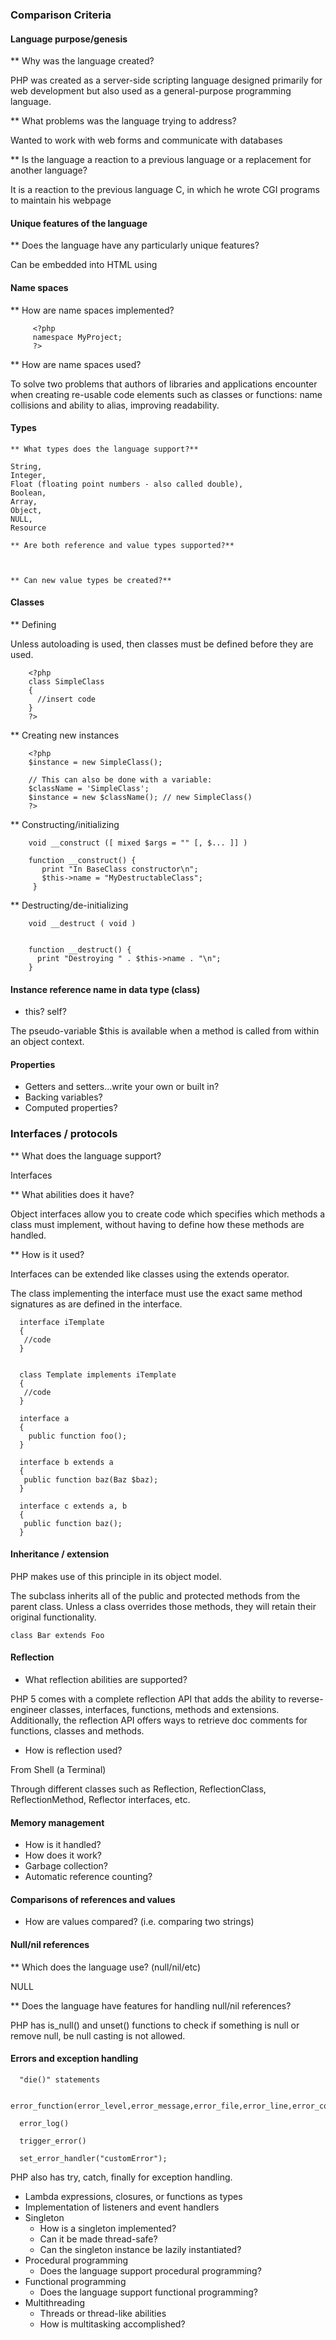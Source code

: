 ### Comparison Criteria

#### Language purpose/genesis
  ** Why was the language created?
  
  PHP was created as a server-side scripting language designed primarily for web development but also used as a general-purpose programming language. 
  
  ** What problems was the language trying to address?
  
  Wanted to work with web forms and communicate with databases
  
  ** Is the language a reaction to a previous language or a replacement for another language?
  
  It is a reaction to the previous language C, in which he wrote CGI programs to maintain his webpage
  
#### Unique features of the language
  ** Does the language have any particularly unique features?
  
  Can be embedded into HTML using <?php [insert code] ?>
  
#### Name spaces
  ** How are name spaces implemented?
  
         <?php
         namespace MyProject;
         ?>
  
  ** How are name spaces used?
  
 To solve two problems that authors of libraries and applications encounter when creating re-usable code elements such as classes or functions: name collisions and ability to alias, improving readability.
  
#### Types
    ** What types does the language support?**
    
    String,
    Integer,
    Float (floating point numbers - also called double),
    Boolean,
    Array,
    Object,
    NULL,
    Resource
    
    ** Are both reference and value types supported?**
    
    
    
    ** Can new value types be created?**
    
    
    
#### Classes
  ** Defining
  
  Unless autoloading is used, then classes must be defined before they are used.
  
        <?php
        class SimpleClass
        {  
          //insert code 
        }
        ?>
  
  ** Creating new instances
  
        <?php
        $instance = new SimpleClass();

        // This can also be done with a variable:
        $className = 'SimpleClass';
        $instance = new $className(); // new SimpleClass()
        ?>
  
  ** Constructing/initializing
  
        void __construct ([ mixed $args = "" [, $... ]] )
  
        function __construct() {
           print "In BaseClass constructor\n";
           $this->name = "MyDestructableClass";
         }
  
  ** Destructing/de-initializing
  
        void __destruct ( void )
        
        
        function __destruct() {
          print "Destroying " . $this->name . "\n";
        }
  
#### Instance reference name in data type (class)
  * this?  self?
  
  The pseudo-variable $this is available when a method is called from within an object context.
  
#### Properties
  * Getters and setters...write your own or built in?
  * Backing variables?
  * Computed properties?
### Interfaces / protocols
  ** What does the language support?
  
  Interfaces
  
  ** What abilities does it have?
  
  Object interfaces allow you to create code which specifies which methods a class must implement, without having to define how these methods are handled.
  
  ** How is it used?
  
  Interfaces can be extended like classes using the extends operator.
  
  The class implementing the interface must use the exact same method signatures as are defined in the interface.
  
      interface iTemplate
      { 
       //code
      }


      class Template implements iTemplate
      {
       //code
      }

      interface a
      {
        public function foo();
      }

      interface b extends a
      {
       public function baz(Baz $baz);
      }

      interface c extends a, b
      {
       public function baz();
      }
      
      
#### Inheritance / extension

PHP makes use of this principle in its object model. 

The subclass inherits all of the public and protected methods from the parent class. Unless a class overrides those methods, they will retain their original functionality.

    class Bar extends Foo

#### Reflection
  * What reflection abilities are supported?
  
  PHP 5 comes with a complete reflection API that adds the ability to reverse-engineer classes, interfaces, functions, methods and extensions. Additionally, the reflection API offers ways to retrieve doc comments for functions, classes and methods.
  
  * How is reflection used?
  
  From Shell (a Terminal)
  
  Through different classes such as Reflection, ReflectionClass, ReflectionMethod, Reflector interfaces, etc.
  
#### Memory management
  * How is it handled?
  * How does it work?
  * Garbage collection?
  * Automatic reference counting?
#### Comparisons of references and values
  * How are values compared? (i.e. comparing two strings)
#### Null/nil references
  ** Which does the language use? (null/nil/etc)
  
  NULL
  
  ** Does the language have features for handling null/nil references?
  
  PHP has is_null() and unset() functions to check if something is null or remove null, be null casting is not allowed.
  
#### Errors and exception handling

      "die()" statements

      error_function(error_level,error_message,error_file,error_line,error_context)

      error_log() 

      trigger_error()

      set_error_handler("customError");
      
  
  PHP also has try, catch, finally for exception handling.

* Lambda expressions, closures, or functions as types
* Implementation of listeners and event handlers
* Singleton
  * How is a singleton implemented?
  * Can it be made thread-safe?
  * Can the singleton instance be lazily instantiated?
* Procedural programming
  * Does the language support procedural programming?
* Functional programming
  * Does the language support functional programming?
* Multithreading
  * Threads or thread-like abilities
  * How is multitasking accomplished?
